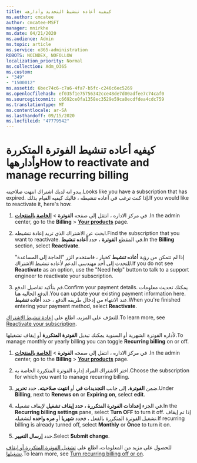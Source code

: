 ```yaml
---
title: كيفيه أعاده تنشيط التجديد وأدارهه
ms.author: cmcatee
author: cmcatee-MSFT
manager: mnirkhe
ms.date: 04/21/2020
ms.audience: Admin
ms.topic: article
ms.service: o365-administration
ROBOTS: NOINDEX, NOFOLLOW
localization_priority: Normal
ms.collection: Adm_O365
ms.custom:
- "349"
- "1500012"
ms.assetid: 6bec74c6-c7a6-4fa7-b5fc-c246c6ec5269
ms.openlocfilehash: ef035f1e75756342cce48de7d00adfee7c74caf0
ms.sourcegitcommit: c6692ce0fa1358ec3529e59ca0ecdfdea4cdc759
ms.translationtype: MT
ms.contentlocale: ar-SA
ms.lasthandoff: 09/15/2020
ms.locfileid: "47779542"
---
```

# <a name="how-to-reactivate-and-manage-recurring-billing"></a><span data-ttu-id="f7a88-102">كيفيه أعاده تنشيط الفوترة المتكررة وأدارهها</span><span class="sxs-lookup"><span data-stu-id="f7a88-102">How to reactivate and manage recurring billing</span></span>

<span data-ttu-id="f7a88-103">يبدو انه لديك اشتراك انتهت صلاحيته.</span><span class="sxs-lookup"><span data-stu-id="f7a88-103">Looks like you have a subscription that has expired.</span></span> <span data-ttu-id="f7a88-104">إذا كنت ترغب في أعاده تنشيطه ، فاليك كيفيه القيام بذلك.</span><span class="sxs-lookup"><span data-stu-id="f7a88-104">If you would like to reactivate it, here's how.</span></span>
  
1. <span data-ttu-id="f7a88-105">في مركز الاداره ، انتقل إلى صفحه **الفوترة** \> **[الخاصة بالمنتجات](https://go.microsoft.com/fwlink/p/?linkid=842054)** .</span><span class="sxs-lookup"><span data-stu-id="f7a88-105">In the admin center, go to the **Billing** \> **[Your products](https://go.microsoft.com/fwlink/p/?linkid=842054)** page.</span></span>

2. <span data-ttu-id="f7a88-106">ابحث عن الاشتراك الذي تريد إعادة تنشيطه.</span><span class="sxs-lookup"><span data-stu-id="f7a88-106">Find the subscription that you want to reactivate.</span></span> <span data-ttu-id="f7a88-107">في المقطع **الفوترة** ، حدد  **أعاده تنشيط**.</span><span class="sxs-lookup"><span data-stu-id="f7a88-107">In the **Billing** section, select  **Reactivate**.</span></span>

    <span data-ttu-id="f7a88-108">إذا لم تتمكن من رؤية **أعاده تنشيط** كخيار ، فاستخدم الزر "الحاجة إلى المساعدة" للتحدث إلى أحد مهندسي الدعم لأعاده تنشيط الاشتراك.</span><span class="sxs-lookup"><span data-stu-id="f7a88-108">If you do not see **Reactivate** as an option, use the "Need help" button to talk to a support engineer to reactivate your subscription.</span></span>

3. <span data-ttu-id="f7a88-109">قم بتأكيد تفاصيل الدفع.</span><span class="sxs-lookup"><span data-stu-id="f7a88-109">Confirm your payment details.</span></span> <span data-ttu-id="f7a88-110">يمكنك تحديث معلومات الدفع الحالية هنا.</span><span class="sxs-lookup"><span data-stu-id="f7a88-110">You can update your existing payment information here.</span></span> <span data-ttu-id="f7a88-111">عند الانتهاء من إدخال طريقه الدفع ، حدد **أعاده تنشيط**.</span><span class="sxs-lookup"><span data-stu-id="f7a88-111">When you're finished entering your payment method, select **Reactivate**.</span></span>

<span data-ttu-id="f7a88-112">للتعرّف على المزيد، اطلع على [إعادة تنشيط الاشتراك](https://docs.microsoft.com/microsoft-365/commerce/subscriptions-and-billing/reactivate-your-subscription).</span><span class="sxs-lookup"><span data-stu-id="f7a88-112">To learn more, see [Reactivate your subscription](https://docs.microsoft.com/microsoft-365/commerce/subscriptions-and-billing/reactivate-your-subscription).</span></span> 

<span data-ttu-id="f7a88-113">لأداره الفوترة الشهرية أو السنوية يمكنك تبديل **الفوترة المتكررة** أو إيقاف تشغيلها.</span><span class="sxs-lookup"><span data-stu-id="f7a88-113">To manage monthly or yearly billing you can toggle **Recurring billing** on or off.</span></span>
  
1. <span data-ttu-id="f7a88-114">في مركز الاداره ، انتقل إلى صفحه **الفوترة** \> **[الخاصة بالمنتجات](https://go.microsoft.com/fwlink/p/?linkid=842054)** .</span><span class="sxs-lookup"><span data-stu-id="f7a88-114">In the admin center, go to the **Billing** \> **[Your products](https://go.microsoft.com/fwlink/p/?linkid=842054)** page.</span></span>

2. <span data-ttu-id="f7a88-115">اختر الاشتراك المراد إدارة الفوترة المتكررة الخاصة به.</span><span class="sxs-lookup"><span data-stu-id="f7a88-115">Choose the subscription for which you want to manage recurring billing.</span></span>

3. <span data-ttu-id="f7a88-116">ضمن **الفوترة**، إلى جانب **التجديدات في** أو **انتهت صلاحيته**، حدد **تحرير**.</span><span class="sxs-lookup"><span data-stu-id="f7a88-116">Under **Billing**, next to **Renews on** or **Expiring on**, select **edit**.</span></span>

4. <span data-ttu-id="f7a88-117">في الجزء **إعدادات الفوترة المتكررة** **، حدد إيقاف تشغيل** لإيقاف تشغيله.</span><span class="sxs-lookup"><span data-stu-id="f7a88-117">In the **Recurring billing settings** pane, select **Turn OFF** to turn it off.</span></span> <span data-ttu-id="f7a88-118">إذا تم إيقاف تشغيل الفوترة المتكررة بالفعل ، فحدد **شهريا** أو **مره واحده** لتشغيله.</span><span class="sxs-lookup"><span data-stu-id="f7a88-118">If recurring billing is already turned off, select **Monthly** or **Once** to turn it on.</span></span>

5. <span data-ttu-id="f7a88-119">حدد **إرسال التغيير**.</span><span class="sxs-lookup"><span data-stu-id="f7a88-119">Select **Submit change**.</span></span>

<span data-ttu-id="f7a88-120">للحصول على مزيد من المعلومات، اطلع على [تشغيل الفوترة المتكررة أو إيقاف تشغيلها](https://docs.microsoft.com/microsoft-365/commerce/subscriptions/renew-your-subscription#turn-recurring-billing-off-or-on).</span><span class="sxs-lookup"><span data-stu-id="f7a88-120">To learn more, see [Turn recurring billing off or on](https://docs.microsoft.com/microsoft-365/commerce/subscriptions/renew-your-subscription#turn-recurring-billing-off-or-on).</span></span>